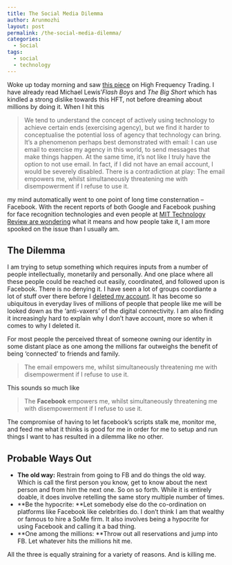 ```yaml
---
title: The Social Media Dilemma
author: Arunmozhi
layout: post
permalink: /the-social-media-dilemma/
categories:
  - Social
tags:
  - social
  - technology
---
```

Woke up today morning and saw [this piece][1] on High Frequency Trading. I have already read Michael Lewis&#8217;*Flash Boys* and *The Big Short* which has kindled a strong dislike towards this HFT, not before dreaming about millions by doing it. When I hit this

> We tend to understand the concept of actively using technology to achieve certain ends (exercising agency), but we find it harder to conceptualise the potential loss of agency that technology can bring. It’s a phenomenon perhaps best demonstrated with email: I can use email to exercise my agency in this world, to send messages that make things happen. At the same time, it’s not like I truly have the option to not use email. In fact, if I did not have an email account, I would be severely disabled. There is a contradiction at play: The email empowers me, whilst simultaneously threatening me with disempowerment if I refuse to use it.

my mind automatically went to one point of long time consternation &#8211; Facebook. With the recent reports of both Google and Facebook pushing for face recognition technologies and even people at [MIT Technology Review are wondering][2] what it means and how people take it, I am more spooked on the issue than I usually am.

## The Dilemma

I am trying to setup something which requires inputs from a number of people intellectually, monetarily and personally. And one place where all these people could be reached out easily, coordinated, and followed upon is Facebook. There is no denying it. I have seen a lot of groups coordiante a lot of stuff over there before I [deleted my account][3]. It has become so ubiquitous in everyday lives of millions of people that people like me will be looked down as the &#8216;anti-vaxers&#8217; of the digital connectivity. I am also finding it increasingly hard to explain why I don&#8217;t have account, more so when it comes to why I deleted it.

For most people the perceived threat of someone owning our identity in some distant place as one among the millions far outweighs the benefit of being &#8216;connected&#8217; to friends and family.

> The email empowers me, whilst simultaneously threatening me with disempowerment if I refuse to use it.

This sounds so much like

> The **Facebook** empowers me, whilst simultaneously threatening me with disempowerment if I refuse to use it.

The compromise of having to let facebook&#8217;s scripts stalk me, monitor me, and feed me what it thinks is good for me in order for me to setup and run things I want to has resulted in a dilemma like no other.

## Probable Ways Out

  * **The old way:** Restrain from going to FB and do things the old way. Which is call the first person you know, get to know about the next person and from him the next one. So on so forth. While it is entirely doable, it does involve retelling the same story multiple number of times.
  * **Be the hypocrite: **Let somebody else do the co-ordination on platforms like Facebook like celebrities do. I don&#8217;t think I am that wealthy or famous to hire a SoMe firm. It also involves being a hypocrite for using Facebook and calling it a bad thing.
  * **One among the millions: **Throw out all reservations and jump into FB. Let whatever hits the millions hit me.

All the three is equally straining for a variety of reasons. And is killing me.

&nbsp;

 [1]: http://suitpossum.blogspot.in/2015/06/high-frequency-trading-guide.html
 [2]: http://www.technologyreview.com/view/538496/facebook-and-google-think-youre-ready-for-some-more-facial-recognition/
 [3]: http://www.arunmozhi.in/facebook-account-deletion/